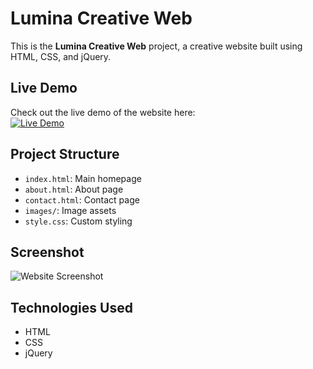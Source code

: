 # Lumina Creative Web

This is the **Lumina Creative Web** project, a creative website built using HTML, CSS, and jQuery.

## Live Demo

Check out the live demo of the website here:  
[![Live Demo](https://img.shields.io/badge/Live_Demo-Available-green)](https://lumina-creative-webshow.netlify.app/)


## Project Structure
- `index.html`: Main homepage
- `about.html`: About page
- `contact.html`: Contact page
- `images/`: Image assets
- `style.css`: Custom styling

## Screenshot

![Website Screenshot](https://github.com/user-attachments/assets/a406f45c-d5e3-42e2-ab86-7af6513f85fe)

## Technologies Used
- HTML
- CSS
- jQuery
